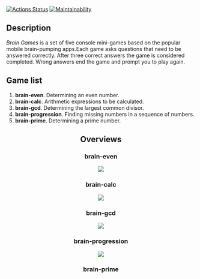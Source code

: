 [![Actions Status](https://github.com/MaloVer1471/frontend-project-44/workflows/hexlet-check/badge.svg)](https://github.com/MaloVer1471/frontend-project-44/actions)
[![Maintainability](https://api.codeclimate.com/v1/badges/786bc15fd5ab336b376b/maintainability)](https://codeclimate.com/github/MaloVer1471/frontend-project-44/maintainability)

<h2><b>Description</b></h2>
<p><i>Brain Games</i> is a set of five console mini-games based on the popular mobile brain-pumping apps.Each game asks questions that need to be answered correctly. After three correct answers the game is considered completed. Wrong answers end the game and prompt you to play again.</p>

<h2><b>Game list</b></h2>
<ol>
  <li><b>brain-even</b>. Determining an even number.</li>
  <li><b>brain-calc</b>. Arithmetic expressions to be calculated.</li>
  <li><b>brain-gcd</b>. Determining the largest common divisor.</li>
  <li><b>brain-progression</b>. Finding missing numbers in a sequence of numbers.</li>
  <li><b>brain-prime</b>. Determining a prime number.</li>
</ol>
<div align="center">
  <h2><b>Overviews</b></h2>
  <h3><b>brain-even</b></h3>

<a href="https://asciinema.org/a/M6YRRNEcSvLQBpfjZoETIsIeg" target="_blank"><img src="https://asciinema.org/a/M6YRRNEcSvLQBpfjZoETIsIeg.svg" /></a>

<h3><b>brain-calc</b></h3>

<a href="https://asciinema.org/a/tdnYY0JBj3srR0rlobxRQsFR9" target="_blank"><img src="https://asciinema.org/a/tdnYY0JBj3srR0rlobxRQsFR9.svg" /></a>
  
 <h3><b>brain-gcd</b></h3>

<a href="https://asciinema.org/a/pmvmCH0cCKcxvnd4SEMTUzdqk" target="_blank"><img src="https://asciinema.org/a/pmvmCH0cCKcxvnd4SEMTUzdqk.svg" /></a>
  
 <h3><b>brain-progression</b></h3>

<a href="https://asciinema.org/a/tux6DZdOOmeJXiJLGvdkreTby" target="_blank"><img src="https://asciinema.org/a/tux6DZdOOmeJXiJLGvdkreTby.svg" /></a>
  
<h3><b>brain-prime</b></h3>

</div>
